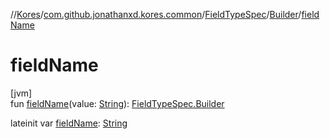 //[Kores](../../../../index.md)/[com.github.jonathanxd.kores.common](../../index.md)/[FieldTypeSpec](../index.md)/[Builder](index.md)/[fieldName](field-name.md)

# fieldName

[jvm]\
fun [fieldName](field-name.md)(value: [String](https://kotlinlang.org/api/latest/jvm/stdlib/kotlin/-string/index.html)): [FieldTypeSpec.Builder](index.md)

lateinit var [fieldName](field-name.md): [String](https://kotlinlang.org/api/latest/jvm/stdlib/kotlin/-string/index.html)
